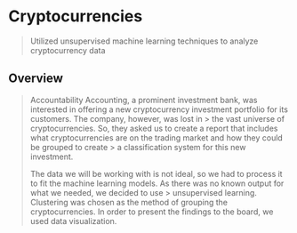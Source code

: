 # Cryptocurrencies
> Utilized unsupervised machine learning techniques to analyze cryptocurrency data

## Overview
> Accountability Accounting, a prominent investment bank, was interested in offering a new cryptocurrency investment portfolio for its customers. The company, however, was lost in > the vast universe of cryptocurrencies. So, they asked us to create a report that includes what cryptocurrencies are on the trading market and how they could be grouped to create > a classification system for this new investment.
>
> The data we will be working with is not ideal, so we had to process it to fit the machine learning models. As there was no known output for what we needed, we decided to use > unsupervised learning. Clustering was chosen as the method of grouping the cryptocurrencies. In order to present the findings to the board, we used data visualization.


